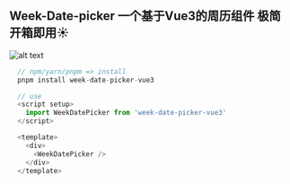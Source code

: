 ## Week-Date-picker 一个基于Vue3的周历组件 极简 开箱即用☀️

![alt text](/public/x.png)


```js
  // npm/yarn/pnpm => install 
  pnpm install week-date-picker-vue3

  // use
  <script setup>
    import WeekDatePicker from 'week-date-picker-vue3'
  </script>

  <template>
    <div>
      <WeekDatePicker />
    </div>
  </template>
```
